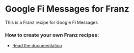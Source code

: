 # Google Fi Messages for Franz
This is a Franz recipe for Google Fi Messages

### How to create your own Franz recipes:
* [Read the documentation](https://github.com/meetfranz/plugins)
